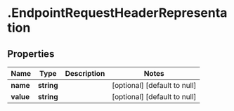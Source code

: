 # .EndpointRequestHeaderRepresentation

## Properties
Name | Type | Description | Notes
------------ | ------------- | ------------- | -------------
**name** | **string** |  | [optional] [default to null]
**value** | **string** |  | [optional] [default to null]


